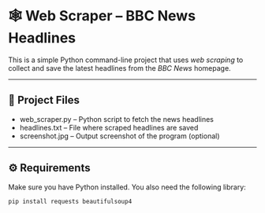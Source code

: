 # 🕸️ Web Scraper – BBC News Headlines

This is a simple Python command-line project that uses *web scraping* to collect and save the latest headlines from the *BBC News* homepage.

---

## 📁 Project Files

- web_scraper.py – Python script to fetch the news headlines  
- headlines.txt – File where scraped headlines are saved  
- screenshot.jpg – Output screenshot of the program (optional)

---

## ⚙️ Requirements

Make sure you have Python installed. You also need the following library:

```bash
pip install requests beautifulsoup4
